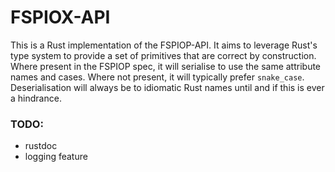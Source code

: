 # FSPIOX-API

This is a Rust implementation of the FSPIOP-API. It aims to leverage Rust's type system to provide
a set of primitives that are correct by construction. Where present in the FSPIOP spec, it will
serialise to use the same attribute names and cases. Where not present, it will typically prefer
`snake_case`. Deserialisation will always be to idiomatic Rust names until and if this is ever a
hindrance.

### TODO:
- rustdoc
- logging feature

